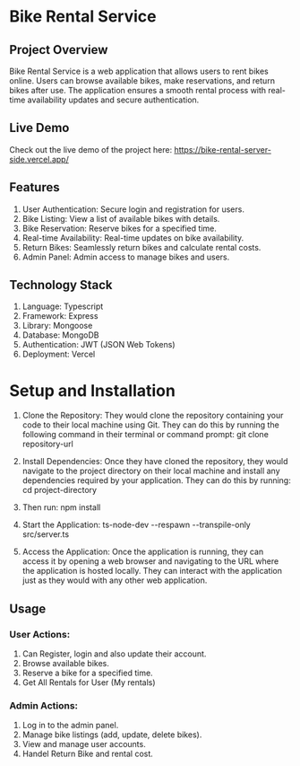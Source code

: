 # Bike Rental Service

## Project Overview

Bike Rental Service is a web application that allows users to rent bikes online. Users can browse available bikes, make reservations, and return bikes after use. The application ensures a smooth rental process with real-time availability updates and secure authentication.

## Live Demo

Check out the live demo of the project here: https://bike-rental-server-side.vercel.app/

## Features

1. User Authentication: Secure login and registration for users.
2. Bike Listing: View a list of available bikes with details.
3. Bike Reservation: Reserve bikes for a specified time.
4. Real-time Availability: Real-time updates on bike availability.
5. Return Bikes: Seamlessly return bikes and calculate rental costs.
6. Admin Panel: Admin access to manage bikes and users.

## Technology Stack

1.  Language: Typescript
2.  Framework: Express
3.  Library: Mongoose
4.  Database: MongoDB
5.  Authentication: JWT (JSON Web Tokens)
6.  Deployment: Vercel

# Setup and Installation

1. Clone the Repository: They would clone the repository containing your code to their local machine using Git. They can do this by running the following command in their terminal or command prompt: git clone repository-url

2. Install Dependencies: Once they have cloned the repository, they would navigate to the project directory on their local machine and install any dependencies required by your application. They can do this by running: cd project-directory

3. Then run: npm install

4. Start the Application: ts-node-dev --respawn --transpile-only src/server.ts

5. Access the Application: Once the application is running, they can access it by opening a web browser and navigating to the URL where the application is hosted locally. They can interact with the application just as they would with any other web application.

## Usage

### User Actions:

1. Can Register, login and also update their account.
2. Browse available bikes.
3. Reserve a bike for a specified time.
4. Get All Rentals for User (My rentals)

### Admin Actions:

1. Log in to the admin panel.
2. Manage bike listings (add, update, delete bikes).
3. View and manage user accounts.
4. Handel Return Bike and rental cost.
